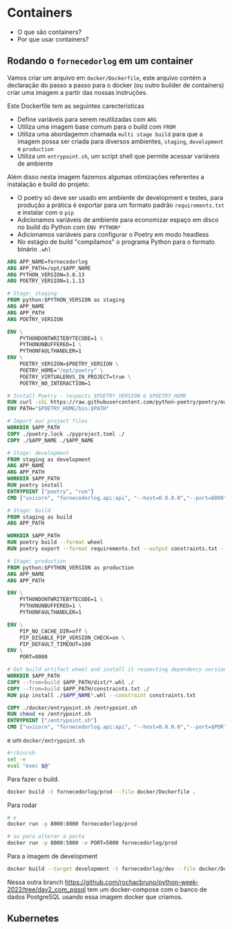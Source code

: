 # Containers


- O que são containers?
- Por que usar containers?


## Rodando o `fornecedorlog` em um container


Vamos criar um arquivo em `docker/Dockerfile`, este arquivo contém a declaração do passo a passo para
o docker (ou outro builder de containers) criar uma imagem a partir das nossas instruções.

Este Dockerfile tem as seguintes carecteristicas

- Define variáveis para serem reutilizadas com `ARG`
- Utiliza uma imagem base comum para o build com `FROM`
- Utiliza uma abordagemm chamada `multi stage build` para que a imagem possa
  ser criada para diversos ambientes, `staging`, `development` e `production`
- Utiliza um `entrypoint.sh`, um script shell que permite acessar variáveis de ambiente

Além disso nesta imagem fazemos algumas otimizações referentes a instalação e build do projeto:

- O poetry só deve ser usado em ambiente de development e testes, para produção a prática é exportar
  para um formato padrão `requirements.txt` e instalar com o `pip`
- Adicionamos variáveis de ambiente para economizar espaço em disco no build do Python com `ENV PYTHON*`
- Adicionamos variáveis para configurar o Poetry em modo headless
- No estágio de build "compilamos" o programa Python para o formato binário `.whl`


```dockerfile
ARG APP_NAME=fornecedorlog
ARG APP_PATH=/opt/$APP_NAME
ARG PYTHON_VERSION=3.8.13
ARG POETRY_VERSION=1.1.13

# Stage: staging
FROM python:$PYTHON_VERSION as staging
ARG APP_NAME
ARG APP_PATH
ARG POETRY_VERSION

ENV \
    PYTHONDONTWRITEBYTECODE=1 \
    PYTHONUNBUFFERED=1 \
    PYTHONFAULTHANDLER=1
ENV \
    POETRY_VERSION=$POETRY_VERSION \
    POETRY_HOME="/opt/poetry" \
    POETRY_VIRTUALENVS_IN_PROJECT=true \
    POETRY_NO_INTERACTION=1

# Install Poetry - respects $POETRY_VERSION & $POETRY_HOME
RUN curl -sSL https://raw.githubusercontent.com/python-poetry/poetry/master/install-poetry.py | python
ENV PATH="$POETRY_HOME/bin:$PATH"

# Import our project files
WORKDIR $APP_PATH
COPY ./poetry.lock ./pyproject.toml ./
COPY ./$APP_NAME ./$APP_NAME

# Stage: development
FROM staging as development
ARG APP_NAME
ARG APP_PATH
WORKDIR $APP_PATH
RUN poetry install
ENTRYPOINT ["poetry", "run"]
CMD ["uvicorn", "fornecedorlog.api:api", "--host=0.0.0.0","--port=8000","--reload"]

# Stage: build
FROM staging as build
ARG APP_PATH

WORKDIR $APP_PATH
RUN poetry build --format wheel
RUN poetry export --format requirements.txt --output constraints.txt --without-hashes

# Stage: production
FROM python:$PYTHON_VERSION as production
ARG APP_NAME
ARG APP_PATH

ENV \
    PYTHONDONTWRITEBYTECODE=1 \
    PYTHONUNBUFFERED=1 \
    PYTHONFAULTHANDLER=1

ENV \
    PIP_NO_CACHE_DIR=off \
    PIP_DISABLE_PIP_VERSION_CHECK=on \
    PIP_DEFAULT_TIMEOUT=100
ENV \
    PORT=8000

# Get build artifact wheel and install it respecting dependency versions
WORKDIR $APP_PATH
COPY --from=build $APP_PATH/dist/*.whl ./
COPY --from=build $APP_PATH/constraints.txt ./
RUN pip install ./$APP_NAME*.whl --constraint constraints.txt

COPY ./docker/entrypoint.sh /entrypoint.sh
RUN chmod +x /entrypoint.sh
ENTRYPOINT ["/entrypoint.sh"]
CMD ["uvicorn", "fornecedorlog.api:api", "--host=0.0.0.0","--port=$PORT"]
```

e um `docker/entrypoint.sh`


```sh
#!/bin/sh
set -e
eval "exec $@"
```

Para fazer o build.

```bash
docker build -t fornecedorlog/prod --file docker/Dockerfile .
```

Para rodar

```bash
# e
docker run -p 8000:8000 fornecedorlog/prod

# ou para alterar a porta
docker run -p 8000:5000 -e PORT=5000 fornecedorlog/prod
```

Para a imagem de development

```bash
docker build --target development -t fornecedorlog/dev --file docker/Dockerfile .
```

Nessa outra branch https://github.com/rochacbruno/python-week-2022/tree/day2_com_pgsql tem um docker-compose com o banco de dados PostgreSQL usando essa imagem docker que criamos.

## Kubernetes

